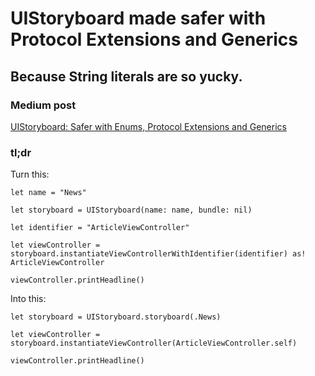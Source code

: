 # UIStoryboard made safer with Protocol Extensions and Generics
## Because String literals are so yucky.

### Medium post
[UIStoryboard: Safer with Enums, Protocol Extensions and Generics](https://medium.com/p/7aad3883b44d/)

### tl;dr
Turn this:

````
let name = "News"

let storyboard = UIStoryboard(name: name, bundle: nil)

let identifier = "ArticleViewController"

let viewController = storyboard.instantiateViewControllerWithIdentifier(identifier) as! ArticleViewController

viewController.printHeadline()
````

Into this:

````
let storyboard = UIStoryboard.storyboard(.News)

let viewController = storyboard.instantiateViewController(ArticleViewController.self)

viewController.printHeadline()
````



